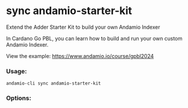 # sync andamio-starter-kit
Extend the Adder Starter Kit to build your own Andamio Indexer

In Cardano Go PBL, you can learn how to build and run your own custom Andamio Indexer.

View the example: https://www.andamio.io/course/gpbl2024
	

### Usage:
```
andamio-cli sync andamio-starter-kit

```

### Options:
```

```


